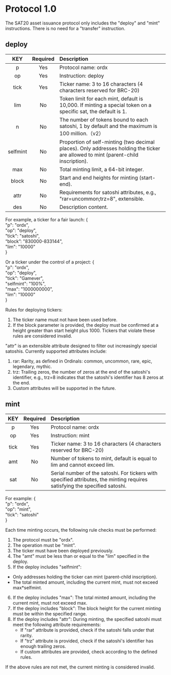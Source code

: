 Protocol 1.0
====

The SAT20 asset issuance protocol only includes the "deploy" and "mint" instructions. There is no need for a "transfer" instruction.

deploy
----

| KEY | Required | Description |
| :---: | :---: | :------- |
| p	| Yes | Protocol name: ordx |
| op | Yes | Instruction: deploy |
| tick | Yes | Ticker name: 3 to 16 characters (4 characters reserved for BRC-20) |
| lim | No | Token limit for each mint, default is 10,000. If minting a special token on a specific sat, the default is 1. |
| n | No | The number of tokens bound to each satoshi, 1 by default and the maximum is 100 million.（v2） |
| selfmint | No | Proportion of self-minting (two decimal places). Only addresses holding the ticker are allowed to mint (parent-child inscription). |
| max | No | Total minting limit, a 64-bit integer. |
| block | No | Start and end heights for minting (start-end). |
| attr | No | Requirements for satoshi attributes, e.g., "rar=uncommon;trz=8", extensible. |
| des | No | Description content. |

For example, a ticker for a fair launch:
{   
  "p": "ordx",  
  "op": "deploy",  
  "tick": "satoshi",  
  “block”: "830000-833144",  
  "lim": "10000"  
}

Or a ticker under the control of a project:
{   
  "p": "ordx",  
  "op": "deploy",  
  "tick": "Gamever",  
  "selfmint": "100%",  
  "max": "1000000000",  
  "lim": "10000"  
}

Rules for deploying tickers:
1. The ticker name must not have been used before.
2. If the block parameter is provided, the deploy must be confirmed at a height greater than start height plus 1000.
Tickers that violate these rules are considered invalid.

"attr" is an extensible attribute designed to filter out increasingly special satoshis. Currently supported attributes include:
1. rar: Rarity, as defined in Ordinals: common, uncommon, rare, epic, legendary, mythic.
2. trz: Trailing zeros, the number of zeros at the end of the satoshi's identifier, e.g., trz=8 indicates that the satoshi's identifier has 8 zeros at the end.
3. Custom attributes will be supported in the future.

mint
----

| KEY | Required | Description |
| :---: | :---: | :------- |
| p	| Yes | Protocol name: ordx |
| op | Yes | Instruction: mint |
| tick | Yes | Ticker name: 3 to 16 characters (4 characters reserved for BRC-20) |
| amt | No | Number of tokens to mint, default is equal to lim and cannot exceed lim. |
| sat | No | Serial number of the satoshi. For tickers with specified attributes, the minting requires satisfying the specified satoshi. |

For example:
{  
  "p": "ordx",  
  "op": "mint",  
  "tick": "satoshi"  
}

Each time minting occurs, the following rule checks must be performed:
1. The protocol must be "ordx".
2. The operation must be "mint".
3. The ticker must have been deployed previously.
4. The "amt" must be less than or equal to the "lim" specified in the deploy.
5. If the deploy includes "selfmint":
  * Only addresses holding the ticker can mint (parent-child inscription).
  * The total minted amount, including the current mint, must not exceed max*selfmint.
6. If the deploy includes "max": The total minted amount, including the current mint, must not exceed max.
7. If the deploy includes "block": The block height for the current minting must be within the specified range.
8. If the deploy includes "attr": During minting, the specified satoshi must meet the following attribute requirements:
    * If "rar" attribute is provided, check if the satoshi falls under that rarity.
    * If "trz" attribute is provided, check if the satoshi's identifier has enough trailing zeros.
    * If custom attributes are provided, check according to the defined rules.

If the above rules are not met, the current minting is considered invalid.